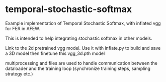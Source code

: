 # temporal-stochastic-softmax
Example implementation of Temporal Stochastic Softmax, with inflated vgg for FER in AFEW.

This is intended to help integrating stochastic softmax in other models.

Link to the 2d pretrained vgg model.
Use it with inflate.py to build and save a 3D model
then finetune this vgg_3d.pth model


multiprocessing and files are used to handle communication between the dataloader and the training loop
(synchronize training steps, sampling strategy etc.)
